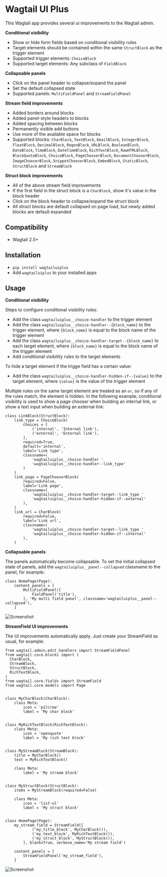 # Wagtail UI Plus

This Wagtail app provides several ui improvements to the Wagtail admin.

**Conditional visibility**
- Show or hide form fields based on conditional visibility rules
- Target elements should be contained within the same `StructBlock` as the trigger element
- Supported trigger elements: `ChoiceBlock`
- Supported target elements: Any subclass of `FieldBlock`

**Collapsable panels**
- Click on the panel header to collapse/expand the panel
- Set the default collapsed state
- Supported panels: `MultiFieldPanel` and `StreamFieldPanel`

**Stream field improvements**
- Added borders around blocks
- Added panel-style headers to blocks
- Added spacing between blocks
- Permanently visible add buttons
- Use more of the available space for blocks
- Supported blocks: `CharBlock`, `TextBlock`, `EmailBlock`, `IntegerBlock`, `FloatBlock`, `DecimalBlock`, `RegexBlock`, `URLBlock`, `BooleanBlock`, `DateBlock`, `TimeBlock`, `DateTimeBlock`, `RichTextBlock`, `RawHTMLBlock`, `BlockQuoteBlock`, `ChoiceBlock`, `PageChooserBlock`, `DocumentChooserBlock`, `ImageChooserBlock`, `SnippetChooserBlock`, `EmbedBlock`, `StaticBlock`, `StructBlock` and `StreamBlock`

**Struct block improvements**
- All of the above stream field improvements
- If the first field in the struct block is a `CharBlock`, show it's value in the block header
- Click on the block header to collapse/expand the struct block
- All struct blocks are default collapsed on page load, but newly added blocks are default expanded

## Compatibility
- Wagtail 2.5+

## Installation

- `pip install wagtailuiplus`
- Add `wagtailuiplus` to your installed apps

## Usage

**Conditional visibility**

Steps to configure conditional visibility rules:
- Add the class `wagtailuiplus__choice-handler` to the trigger element
- Add the class `wagtailuiplus__choice-handler--{block_name}` to the trigger element, where `{block_name}` is equal to the block name of the trigger element
- Add the class `wagtailuiplus__choice-handler-target--{block_name}` to each target element, where `{block_name}` is equal to the block name of the trigger element
- Add conditional visibility rules to the target elements

To hide a target element if the trigge field has a certain value:
- Add the class `wagtailuiplus__choice-handler-hidden-if--{value}` to the target element, where `{value}` is the value of the trigger element


Multiple rules on the same target element are treated as an `or`, so if any of the rules match, the element is hidden. In the following example, conditional visibility is used to show a page chooser when building an internal link, or show a text input when building an external link:

```
class LinkBlock(StructBlock):
    link_type = ChoiceBlock(
        choices = [
            ('internal', 'Internal link'),
            ('external', 'External link'),
        ],
        required=True,
        default='internal',
        label='Link type',
        classname=(
            'wagtailuiplus__choice-handler '
            'wagtailuiplus__choice-handler--link_type'
        )
    )
    link_page = PageChooserBlock(
        required=False,
        label='Link page',
        classname=(
            'wagtailuiplus__choice-handler-target--link_type '
            'wagtailuiplus__choice-handler-hidden-if--external'
        ),
    )
    link_url = CharBlock(
        required=False,
        label='Link url',
        classname=(
            'wagtailuiplus__choice-handler-target--link_type '
            'wagtailuiplus__choice-handler-hidden-if--internal'
        ),
    )
```

**Collapsable panels**

The panels automatically become collapsable. To set the initial collapsed state of panels, add the `wagtailuiplus__panel--collapsed` classname to the panel, for example:

```
class HomePage(Page):
    content_panels = [
        MultiFieldPanel([
            FieldPanel('title'),
        ], 'My multi field panel', classname='wagtailuiplus__panel--collapsed'),
    ]
```

![Screenshot](https://raw.githubusercontent.com/davidcondenl/wagtailuiplus/master/screenshot1.png)

**StreamField UI improvements**

The UI improvements automatically apply. Just create your StreamField as usual, for example:

```
from wagtail.admin.edit_handlers import StreamFieldPanel
from wagtail.core.blocks import (
  CharBlock,
  StreamBlock,
  StructBlock,
  RichTextBlock,
)
from wagtail.core.fields import StreamField
from wagtail.core.models import Page


class MyCharBlock(CharBlock):
    class Meta:
        icon = 'pilcrow'
        label = 'My char block'


class MyRichTextBlock(RichTextBlock):
    class Meta:
        icon = 'openquote'
        label = 'My rich text block'


class MyStreamBlock(StreamBlock):
    title = MyCharBlock()
    text = MyRichTextBlock()

    class Meta:
        label = 'My stream block'


class MyStructBlock(StructBlock):
    items = MyStreamBlock(required=False)

    class Meta:
        icon = 'list-ul'
        label = 'My struct block'


class HomePage(Page):
    my_stream_field = StreamField([
            ('my_title_block', MyCharBlock()),
            ('my_text_block', MyRichTextBlock()),
            ('my_struct_block', MyStructBlock()),
        ], blank=True, verbose_name='My stream field')

    content_panels = [
        StreamFieldPanel('my_stream_field'),
    ]
```
![Screenshot](https://raw.githubusercontent.com/davidcondenl/wagtailuiplus/master/screenshot2.png)
